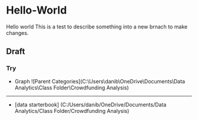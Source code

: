 # Hello-World
Hello world
This is a test to describe something into a new brnach to make changes.
## Draft
### Try
* Graph
![Parent Categories](C:\Users\danib\OneDrive\Documents\Data Analytics\Class Folder\Crowdfunding Analysis) 
---
- [data starterbook]
(C:/Users/danib/OneDrive/Documents/Data Analytics/Class Folder/Crowdfunding Analysis)
